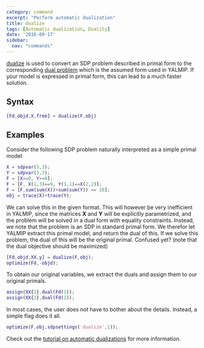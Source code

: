 ```yaml
---
category: command
excerpt: "Perform automatic dualization"
title: dualize
tags: [Automatic dualization, Duality]
date: '2016-09-17'
sidebar:
  nav: "commands"
---
```


[dualize](/command/dualize) is used to convert an SDP problem described in primal form to the corresponding [dual problem](/tutorial/automaticdualization) which is the assumed form used in YALMIP. If your model is expressed in primal form, this can lead to a much faster solution.

## Syntax

````matlab
[Fd,objd,X,free] = dualize(F,obj)
````

## Examples
Consider the following SDP problem naturally interpreted as a simple primal model

````matlab
X = sdpvar(3,3);
Y = sdpvar(3,3);
F = [X>=0, Y>=0];
F = [F, X(1,3)==9, Y(1,1)==X(2,2)];
F = [F,sum(sum(X))+sum(sum(Y)) == 20];
obj = trace(X)+trace(Y);
````

We can solve this in the given format. This will however be very inefficient in YALMIP, since the matrices **X** and **Y** will be explicitly parametrized, and the problem will be solved in a dual form with equality constraints. Instead, we note that the problem is an SDP in standard primal form. We therefor let YALMIP extract this primal model, and return the dual of this. If we solve this problem, the dual of this will be the original primal. Confused yet? (note that the dual objective should be maximized)

````matlab
[Fd,objd,XX,y] = dualize(F,obj);
optimize(Fd,-objd);
````

To obtain our original variables, we extract the duals and assign them to our original primals.

````matlab
assign(XX{1},dual(Fd(1));
assign(XX{2},dual(Fd(2));
````

In most cases, the user does not have to bother about the details. Instead, a simple flag does it all.

````matlab
optimize(F,obj,sdpsettings('dualize',1));
````

Check out the [tutorial on automatic dualizations](/tutorial/automaticdualization) for more information.
